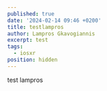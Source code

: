 ```yaml
---
published: true
date: '2024-02-14 09:46 +0200'
title: testlampros
author: Lampros Gkavogiannis
excerpt: test
tags:
  - iosxr
position: hidden
---
```

test lampros
